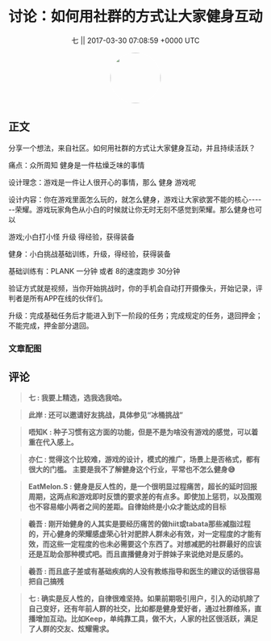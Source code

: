 <h1 align="center">讨论：如何用社群的方式让大家健身互动</h1>




<p align="center">
    <a>七 || 2017-03-30 07:08:59 &#43;0000 UTC</a>
</p>

<div align="center">
    <img src="https://images.zsxq.com/Fn2e8mr72oMF4CsqRvyhfP9mAOc7?e=1590940799&amp;token=kIxbL07-8jAj8w1n4s9zv64FuZZNEATmlU_Vm6zD:9DUgfQvZB5tdoohVA6eojXGzTEA=" width="100" height="100" style="border:1px solid;border-radius:50%; color:#ffffff"/>
</div>




## 正文

<div>
分享一个想法，来自社区。如何用社群的方式让大家健身互动，并且持续活跃？

痛点：众所周知 健身是一件枯燥乏味的事情

设计理念：游戏是一件让人很开心的事情，那么 健身 游戏呢

设计内容：你在游戏里面怎么玩的，就怎么健身，游戏让大家欲罢不能的核心------荣耀。游戏玩家角色从小白的时候就让你无时无刻不感觉到荣耀。那么健身也可以

游戏;小白打小怪 升级 得经验，获得装备

健身：小白挑战基础训练，升级，得经验，获得装备

基础训练有：PLANK 一分钟 或者 8的速度跑步 30分钟

验证方式就是视频，当你开始挑战时，你的手机会自动打开摄像头，开始记录，评判者是所有APP在线的伙伴们。

升级：完成基础任务后才能进入到下一阶段的任务；完成规定的任务，退回押金；不能完成，押金部分退回。
</div>

### 文章配图

<div class="image" align="center">

</div>


## 评论

<div align="left">
<div>

<blockquote >
<span> <strong>七 : 我要上精选，选我选我哈。 </strong></span>
</blockquote>

<blockquote >
<span> <strong>此岸 : 还可以邀请好友挑战，具体参见“冰桶挑战” </strong></span>
</blockquote>

<blockquote >
<span> <strong>唔知K : 种子习惯有这方面的功能，但是不是为啥没有游戏的感觉，可以着重在代入感上。 </strong></span>
</blockquote>

<blockquote >
<span> <strong>亦仁 : 觉得这个比较难，游戏的设计，模式的推广，场景上是否格式，都有很大的门槛。 
主要是我不了解健身这个行业，平常也不怎么健身😅 </strong></span>
</blockquote>

<blockquote >
<span> <strong>EatMelon.S : 健身是反人性的，是一个很明显过程痛苦，超长的延时回报周期，这两点和游戏即时反馈的要求差的有点多。即使加上惩罚，以及围观也不容易缩小两者之间的差距。自律始终是小众才能达成的目标 </strong></span>
</blockquote>

<blockquote >
<span> <strong>羲吾 : 刚开始健身的人其实是要经历痛苦的做hiit或tabata那些减脂过程的，开心健身的荣耀感虚荣心针对肥胖人群未必有效，对一定程度的才能有效，而这些一定程度的也未必需要这个东西了。对想减肥的社群最好的应该还是互助会那种模式吧。而且直播健身对于胖妹子来说绝对是反感的。 </strong></span>
</blockquote>

<blockquote >
<span> <strong>羲吾 : 而且底子差或有基础疾病的人没有教练指导和医生的建议的话很容易把自己搞残 </strong></span>
</blockquote>

<blockquote >
<span> <strong>七 : 确实是反人性的，自律很难坚持。如果前期吸引用户，引入的动机除了自己变好，还有年前人群的社交，比如都是健身爱好者，通过社群维系，直播增加互动。比如Keep，单纯靠工具，做不大，人家的社区很活跃，满足了人群的交友、炫耀需求。 </strong></span>
</blockquote>

</div>
</div>